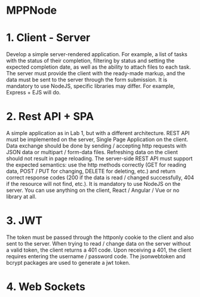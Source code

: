 # MPPNode
# 1. Client - Server
Develop a simple server-rendered application. For example, a list of tasks with the status of their completion, filtering by status and setting the expected completion date, as well as the ability to attach files to each task. The server must provide the client with the ready-made markup, and the data must be sent to the server through the form submission. It is mandatory to use NodeJS, specific libraries may differ. For example, Express + EJS will do.
# 2. Rest API + SPA
A simple application as in Lab 1, but with a different architecture. REST API must be implemented on the server, Single Page Application on the client. Data exchange should be done by sending / accepting http requests with JSON data or multipart / form-data files. Refreshing data on the client should not result in page reloading. The server-side REST API must support the expected semantics: use the http methods correctly (GET for reading data, POST / PUT for changing, DELETE for deleting, etc.) and return correct response codes (200 if the data is read / changed successfully, 404 if the resource will not find, etc.). It is mandatory to use NodeJS on the server. You can use anything on the client, React / Angular / Vue or no library at all.
# 3. JWT
The token must be passed through the httponly cookie to the client and also sent to the server. When trying to read / change data on the server without a valid token, the client returns a 401 code. Upon receiving a 401, the client requires entering the username / password code. The jsonwebtoken and bcrypt packages are used to generate a jwt token.
# 4. Web Sockets
